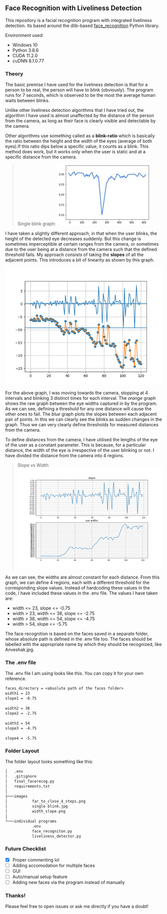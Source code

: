 ## Face Recognition with Liveliness Detection

This repository is a facial recognition program with integrated liveliness detection. Its based around the dlib-based [face_recognition](https://pypi.org/project/face-recognition/) Python library. 

Environment used:
- Windows 10
- Python 3.8.6
- CUDA 11.2.0
- cuDNN 8.1.0.77

### Theory

The basic premise I have used for the liveliness detection is that for a person to be real, the person will have to blink (obviously). The program runs for 7 seconds, which is observed to be the most the average human waits between blinks.

Unlike other liveliness detection algorithms that I have tried out, the algorithm I have used is almost unaffected by the distance of the person from the camera, as long as their face is clearly visible and detectable by the camera.

Other algorithms use something called as a **blink-ratio** which is basically the ratio between the height and the width of the eyes (average of both eyes).If this ratio dips below a specific value, it counts as a blink. This method does work, but it works only when the user is static and at a specific distance from the camera.

>Single blink graph:
![](https://github.com/AnveshakR/facerecog/blob/master/images/single%20blink.jpg?raw=true)

I have taken a slightly different approach, in that when the user blinks, the height of the detected eye decreases suddenly. But this change is sometimes imperceptible at certain ranges from the camera, or sometimes due to the user being at a distance from the camera such that the defined threshold fails. My approach consists of taking the **slopes** of all the adjacent points. This introduces a bit of linearity as shown by this graph.

![](https://github.com/AnveshakR/facerecog/blob/master/images/far_to_close_4_steps.png?raw=true)

For the above graph, I was moving towards the camera, stopping at 4 intervals and blinking 3 distinct times for each interval.
The *orange* graph shows the raw graph between the eye widths captured in by the program. As we can see, defining a threshold for any one distance will cause the other ones to fail.
The *blue* graph plots the slopes between each adjacent pair of points. In this we can clearly see the blinks as sudden changes in the graph. Thus we can very clearly define thresholds for measured distances from the camera. 

To define distances from the camera, I have utilised the lengths of the eye of the user as a constant parameter. This is because, for a particular distance, the width of the eye is irrespective of the user blinking or not. I have divided the distance from the camera into 4 regions.

>Slope vs Width
![](https://github.com/AnveshakR/facerecog/blob/master/images/width_slope.png?raw=true)

As we can see, the widths are almost constant for each distance. From this graph, we can define 4 regions, each with a different threshold for the corresponding slope values. Instead of hardcoding these values in the code, I have included these values in the .env file. The values I have taken are:

- width <= 23, slope <= -0.75
- width > 23, width <= 38, slope <= -2.75
- width > 38, width <= 54, slope <= -4.75
- width > 54, slope <= -5.75

The face recognition is based on the faces saved in a separate folder, whose absolute path is defined in the .env file too. The faces should be labelled with the appropriate name by which they should be recognized, like Anveshak.jpg. 

### The .env file
The .env file I am using looks like this. You can copy it for your own reference.

	faces_directory = <absolute path of the faces folder>
	width1 = 23
	slope1 = -0.75

	width2 = 38
	slope2 = -2.75

	width3 = 54
	slope3 = -4.75

	slope4 = -5.75

### Folder Layout
The folder layout looks something like this:

	│   .env
	│   .gitignore
	│   final_facerecog.py
	│   requirements.txt
	│
	├───images
	│       	far_to_close_4_steps.png
	│       	single blink.jpg
	│       	width_slope.png
	│
	└───individual programs
				.env
				face_recogniton.py
				liveliness_detector.py

### Future Checklist
- [x] Proper commenting lol
- [ ] Adding accomodation for multiple faces
- [ ] GUI
- [ ] Auto/manual setup feature
- [ ] Adding new faces via the program instead of manually

### Thanks!
Please feel free to open issues or ask me directly if you have a doubt!